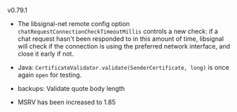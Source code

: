 v0.79.1

- The libsignal-net remote config option `chatRequestConnectionCheckTimeoutMillis` controls a new check: if a chat request hasn't been responded to in this amount of time, libsignal will check if the connection is using the preferred network interface, and close it early if not.

- Java: `CertificateValidator.validate(SenderCertificate, long)` is once again `open` for testing.

- backups: Validate quote body length

- MSRV has been increased to 1.85
